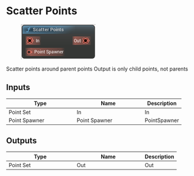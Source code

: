 # Scatter Points

<div align="left" data-full-width="false">

<figure><img src="Scatter_Points.png" alt=""><figcaption></figcaption></figure>

</div>

Scatter points around parent points
Output is only child points, not parents

## Inputs

<table>
<thead><tr><th width="170">Type</th><th width="170">Name</th><th>Description</th></tr></thead>
<tbody>
<tr><td>Point Set</td><td>In</td><td>In</td></tr>
<tr><td>Point Spawner</td><td>Point Spawner</td><td>PointSpawner</td></tr>
</tbody>
</table>

## Outputs

<table>
<thead><tr><th width="170">Type</th><th width="170">Name</th><th>Description</th></tr></thead>
<tbody>
<tr><td>Point Set</td><td>Out</td><td>Out</td></tr>
</tbody>
</table>